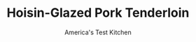---
layout: ../../layouts/MarkdownPostLayout.astro
title: Hoisin-Glazed Pork Tenderloin
author: America's Test Kitchen
pubDate: 2023-03-15
description: "A sweet and savory glaze means you don’t have to marinate the meat, so this weeknight meal cooks quickly."
image_url: https://res.cloudinary.com/hksqkdlah/image/upload/ar_1:1,c_fill,dpr_2.0,f_auto,fl_lossy.progressive.strip_profile,g_faces:auto,q_auto:low,w_344/21997_sfs-hoisin-glazed-pork-tenderloin-006-2bridge
tags: ["Main Courses","Pork","Weeknight"]
calories: 
protein: 
carbohydrates: 
fats: 
fiber: 
ingredients: ["24 ounces, pork tenderloins (2 loins), trimmed","3/4 cup, chicken broth","1/4 cup, hoisin sauce","1 tablespoon, packed brown sugar","1 tablespoon, ketchup","2 teaspoons, soy sauce","1 tablespoon, vegetable oil","2 , scallions, sliced thin on bias","1 teaspoon, sesame seeds, toasted"]
serves: 4
time: "30 minutes"
instructions: ["Pound tenderloins between 2 sheets of plastic wrap to 1-inch thickness. Pat tenderloins dry with paper towels and season with salt and pepper. Whisk broth, hoisin, sugar, ketchup, and soy sauce together in bowl.","Heat oil in 12-inch nonstick skillet over medium heat until shimmering. Cook tenderloins until well browned on both sides and meat registers 140 degrees, about 7 minutes per side. Add hoisin mixture and simmer until slightly thickened, 2 to 5 minutes, turning tenderloins to coat.","Remove skillet from heat and let pork rest in sauce for 5 minutes, then slice 1/2 inch thick. Serve, drizzled with glaze and sprinkled with scallions and sesame seeds."]
nutrition: undefined
notes: "Buy tenderloins that are of equal size and weight so they cook at the same rate; make sure they are no larger than 12 ounces, as bigger tenderloins won’t fit in the skillet together."
---